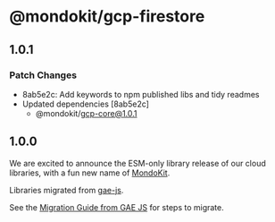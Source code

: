 # @mondokit/gcp-firestore

## 1.0.1

### Patch Changes

- 8ab5e2c: Add keywords to npm published libs and tidy readmes
- Updated dependencies [8ab5e2c]
  - @mondokit/gcp-core@1.0.1

## 1.0.0

We are excited to announce the ESM-only library release of our cloud libraries, with a fun new name of [MondoKit](https://mondokit.dev/).

Libraries migrated from [gae-js](https://github.com/mondo-mob/gae-js).

See the [Migration Guide from GAE JS](https://mondokit.dev/migration-from-gae-js) for steps to migrate.
